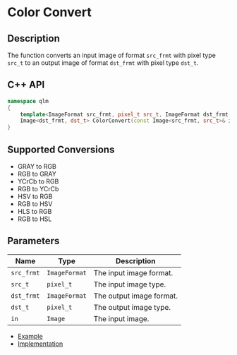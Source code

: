 # Color Convert

## Description
The function converts an input image of format `src_frmt` with pixel type `src_t` to 
an output image of format `dst_frmt` with pixel type `dst_t`.

## C++ API
```c++
namespace qlm
{
	template<ImageFormat src_frmt, pixel_t src_t, ImageFormat dst_frmt, pixel_t dst_t>
	Image<dst_frmt, dst_t> ColorConvert(const Image<src_frmt, src_t>& in);
}
```

## Supported Conversions

- GRAY to RGB
- RGB to GRAY
- YCrCb to RGB
- RGB to YCrCb
- HSV to RGB
- RGB to HSV
- HLS to RGB
- RGB to HSL

## Parameters

| Name       | Type           | Description                      |
|------------|----------------|----------------------------------|
| `src_frmt` | `ImageFormat`  | The input image format.          |
| `src_t`    | `pixel_t`      | The input image type.            |
| `dst_frmt` | `ImageFormat`  | The output image format.         |
| `dst_t`    | `pixel_t`      | The output image type.           |
| `in`       | `Image`        | The input image.                 |


* [Example](../../../Examples/ColorConvert)
* [Implementation](../../../../code/ColorConvert/ColorConvert.cpp)
